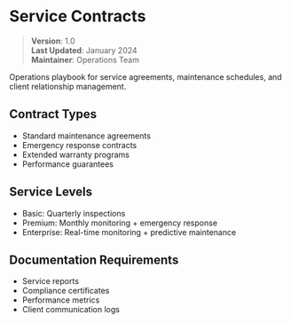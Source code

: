 # Service Contracts

> **Version**: 1.0  
> **Last Updated**: January 2024  
> **Maintainer**: Operations Team

Operations playbook for service agreements, maintenance schedules, and client relationship management.

## Contract Types
- Standard maintenance agreements
- Emergency response contracts
- Extended warranty programs
- Performance guarantees

## Service Levels
- Basic: Quarterly inspections
- Premium: Monthly monitoring + emergency response
- Enterprise: Real-time monitoring + predictive maintenance

## Documentation Requirements
- Service reports
- Compliance certificates
- Performance metrics
- Client communication logs
